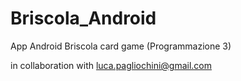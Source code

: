 # Briscola_Android
App Android Briscola card game (Programmazione 3)

in collaboration with luca.pagliochini@gmail.com
